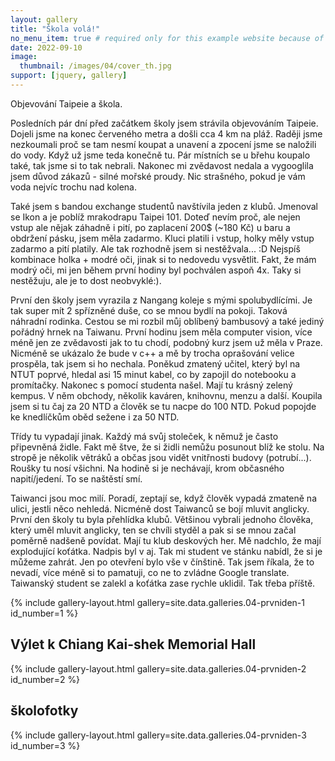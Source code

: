 ```yaml
---
layout: gallery
title: "Škola volá!"
no_menu_item: true # required only for this example website because of menu construction
date: 2022-09-10
image:
  thumbnail: /images/04/cover_th.jpg
support: [jquery, gallery]
---
```


Objevování Taipeie a škola.

Posledních pár dní před začátkem školy jsem strávila objevováním Taipeie. Dojeli jsme na konec červeného metra a došli cca 4 km na pláž. Raději jsme nezkoumali proč se tam nesmí koupat a unavení a zpocení jsme se naložili do vody. Když už jsme teda konečně tu. Pár místních se u břehu koupalo také, tak jsme si to tak nebrali. Nakonec mi zvědavost nedala a vygooglila jsem důvod zákazů - silné mořské proudy. Nic strašného, pokud je vám voda nejvíc trochu nad kolena. 

Také jsem s bandou exchange studentů navštívila jeden z klubů. Jmenoval se Ikon a je poblíž mrakodrapu Taipei 101. Doteď nevím proč, ale nejen vstup ale nějak záhadně i pití, po zaplacení 200$ (~180 Kč) u baru a obdržení pásku, jsem měla zadarmo. Kluci platili i vstup, holky měly vstup zadarmo a pití platily. Ale tak rozhodně jsem si nestěžvala... :D Nejspíš kombinace holka + modré oči, jinak si to nedovedu vysvětlit. Fakt, že mám modrý oči, mi jen během první hodiny byl pochválen aspoň 4x. Taky si nestěžuju, ale je to dost neobvyklé:).     

První den školy jsem vyrazila z Nangang koleje s mými spolubydlícími. Je tak super mít 2 spřízněné duše, co se mnou bydlí na pokoji. Taková náhradní rodinka. Cestou se mi rozbil můj oblíbený bambusový a také jediný pořádný hrnek na Taiwanu. 
První hodinu jsem měla computer vision, více méně jen ze zvědavosti jak to tu chodí, podobný kurz jsem už měla v Praze. Nicméně se ukázalo že bude v c++ a mě by trocha oprašování velice prospěla, tak jsem si ho nechala. Poněkud zmatený učitel, který byl na NTUT poprvé, hledal asi 15 minut kabel, co by zapojil do notebooku a promítačky. Nakonec s pomocí studenta našel. 
Mají tu krásný zelený kempus. V něm obchody, několik kaváren, knihovnu, menzu a další. Koupila jsem si tu čaj za 20 NTD a člověk se tu nacpe do 100 NTD. Pokud popojde ke knedlíčkům oběd sežene i za 50 NTD.

Třídy tu vypadají jinak. Každý má svůj stoleček, k němuž je často připevněná židle. Fakt mě štve, že si židli nemůžu posunout blíž ke stolu. Na stropě je několik větráků a občas jsou vidět vnitřnosti budovy (potrubí...). Roušky tu nosí všichni. Na hodině si je nechávají, krom občasného napití/jedení. To se naštěstí smí. 

Taiwanci jsou moc milí. Poradí, zeptají se, když člověk vypadá zmateně na ulici, jestli něco nehledá. Nicméně dost Taiwanců se bojí mluvit anglicky. První den školy tu byla přehlídka klubů. Většinou vybrali jednoho člověka, který uměl mluvit anglicky, ten se chvíli styděl a pak si se mnou začal poměrně nadšeně povídat. Mají tu klub deskových her. Mě nadchlo, že mají explodující koťátka. Nadpis byl v aj. Tak mi student ve stánku nabídl, že si je můžeme zahrát. Jen po otevření bylo vše v čínštině. Tak jsem říkala, že to nevadí, více méně si to pamatuji, co ne to zvládne Google translate. Taiwanský student se zalekl a koťátka zase rychle uklidil. Tak třeba příště.

{% include gallery-layout.html gallery=site.data.galleries.04-prvniden-1 id_number=1 %}

## Výlet k Chiang Kai-shek Memorial Hall
 
{% include gallery-layout.html gallery=site.data.galleries.04-prvniden-2     id_number=2 %}
## školofotky
{% include gallery-layout.html gallery=site.data.galleries.04-prvniden-3        id_number=3 %}
